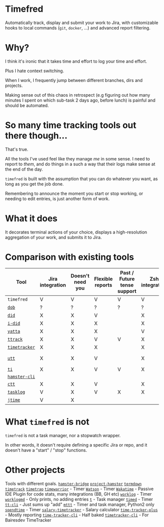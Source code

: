 # Timefred
Automatically track, display and submit your work to Jira, with customizable hooks to local commands (`git`, `docker`, ...) and advanced report filtering.


# Why?
I think it's ironic that it takes time and effort to log your time and effort.

Plus I hate context switching.

When I work, I frequently jump between different branches, dirs and projects. 

Making sense out of this chaos in retrospect (e.g figuring out how many minutes I spent on which sub-task 2 days ago, before lunch) is painful and should be automated.

# So many time tracking tools out there though...
That's true. 

All the tools I've used feel like they manage _me_ in some sense. I need to report to _them_, and do things in a such a way that their logs make sense at the end of the day.

`timefred` is built with the assumption that you can do whatever you want, as long as you get the job done.

Remembering to announce the moment you start or stop working, or needing to edit entries, is just another form of work.

# What it does
It decorates terminal actions of your choice, displays a high-resolution aggregation of your work, and submits it to Jira. 

# Comparison with existing tools
| Tool                         | Jira integration | Doesn't need you | Flexible reports | Past / Future tense support | Zsh integration | Notes         |
| ---------------------------- | ---------------- | ---------------- | ---------------- | --------------------------- | --------------- | ------------- |
| `timefred`                   | V                | V                | V                | V                           | V               |               |
| [`dob`][dob]                 | ?                | ?                | ?                | ?                           | ?               |               |
| [`did`][did]                 | X                | X                | V                |                             | X               |               |
| [`i-did`][i-did]             | X                | X                | X                |                             | X               |               |
| [`yatta`][yatta]             | X                | X                | X                |                             | V               |               |
| [`ttrack`][ttrack]           | X                | X                | V                | V                           | X               |               |
| [`timetracker`][timetracker] | X                | X                | X                |                             | X               |               |
| [`utt`][utt]                 | X                | X                | V                |                             | X               | Fancy reports |
| [`ti`][ti]                   | X                | X                | V                | V                           | X               |               |
| [`hamster-cli`][hamster-cli] |                  |                  |                  |                             |                 |               |
| [`ctt`][ctt]                 | X                | X                | V                |                             | X               |               |
| [`tasklog`][tasklog]         | V                | X                | V                | X                           | X               |               |
| [`jtime`][jtime]             | V                | X                |                  |                             |                 |               |


# What `timefred` is not
`timefred` is not a task manager, nor a stopwatch wrapper.

In other words, it doesn't require defining a specific Jira or repo, and it doesn't have a "start" / "stop" functions.


# Other projects
Tools with different goals.
[`hamster-bridge`](https://pypi.org/project/hamster-bridge/)
[`project-hamster`](https://github.com/projecthamster)
[`termdown`](https://github.com/trehn/termdown)
[`timetrack`](https://www.flathub.org/apps/details/net.danigm.timetrack)
[`timetrap`](https://github.com/samg/timetrap)
[`timewarrior`](https://timewarrior.net/) - Timer
[`Watson`](https://github.com/TailorDev/Watson) - Timer
[`Wakatime`](https://wakatime.com) - Passive IDE Plugin for code stats, many integrations (BB, GH etc)
[`worklog`](https://dcs-worklog.readthedocs.io/en/latest/index.html) - Timer
[`worklogmd`](https://pypi.org/project/worklogmd/) - Only prints, no adding entries
[`t`](https://stevelosh.com/projects/t/) - Task manager
[`timed`](http://adeel.github.io/timed/) - Timer
[`tt-cli`](https://pypi.org/project/tt-cli/) - Just sums up "add"
[`mttt`](https://pypi.org/project/mttt/) - Timer and task manager, Python2 only
[`spendtime`](https://pypi.org/project/spendtime/) - Timer
[`salary-timetracker`](https://pypi.org/project/salary-timetracker/) - Salary calculator
[`time-tracker-plus`](https://pypi.org/project/time-tracker-plus/) - Mostly reporting
[`time-tracker-cli`](https://pypi.org/project/time-tracker-cli/) - Half baked
[`timetracker-cli`](https://pypi.org/project/timetracker-cli/) - For Bairesdev TimeTracker

[did]: (https://pypi.org/project/did/)
[dob]: (https://pypi.org/project/dob/)
[hamster-cli]: (https://github.com/rhroberts/hamster-cli)
[i-did]: (https://pypi.org/project/i-did)
[ti]: (https://github.com/richmeta/ti)
[time-tracker]: (https://pypi.org/project/time-tracker/)
[timetracker]: (https://pypi.org/project/timetracker/)
[tt-time-tracker]: (https://pypi.org/project/tt-time-tracker/)
[ttrack]: (https://pypi.org/project/ttrack/)
[utt]: (https://github.com/larose/utt)
[yatta]: (https://github.com/rhroberts/yatta)
[watson-jira]: (https://pypi.org/project/watson-jira/)
[jtime]: (https://pypi.org/project/jtime/)
[tasklog]: (https://pypi.org/project/tasklog/)
[ctt]: (https://code.ungleich.ch/ungleich-public/ctt/-/blob/master/ctt.text)

